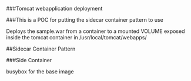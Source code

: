 ###Tomcat webapplication deployment

###This is a POC for putting the sidecar container pattern to use

Deploys the sample.war from a container to a mounted VOLUME exposed
inside the tomcat container in /usr/local/tomcat/webapps/

##Sidecar Container Pattern

###Side Container

busybox for the base image
